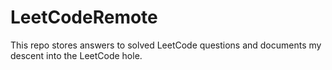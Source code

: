 # LeetCodeRemote

This repo stores answers to solved LeetCode questions and documents my descent into the LeetCode hole.     
 
  
 
 
 
 
